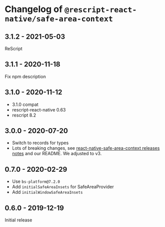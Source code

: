 # Changelog of `@rescript-react-native/safe-area-context`

## 3.1.2 - 2021-05-03

ReScript

## 3.1.1 - 2020-11-18

Fix npm description

## 3.1.0 - 2020-11-12

- 3.1.0 compat
- rescript-react-native 0.63
- rescript 8.2

## 3.0.0 - 2020-07-20

- Switch to records for types
- Lots of breaking changes, see
  [react-native-safe-area-context releases notes](https://github.com/th3rdwave/react-native-safe-area-context/releases)
  and our README. We adjusted to v3.

## 0.7.0 - 2020-02-29

- Use `bs-platform@7.2.0`
- Add `initialSafeAreaInsets` for SafeAreaProvider
- Add `initialWindowSafeAreaInsets`

## 0.6.0 - 2019-12-19

Initial release

